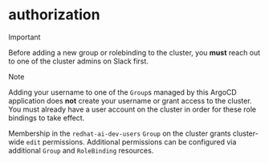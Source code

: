 # authorization

> [!IMPORTANT]  
> Before adding a new group or rolebinding to the cluster, you **must** reach out to one of the cluster admins on Slack first.

> [!NOTE]  
> Adding your username to one of the `Group`s managed by this ArgoCD application does **not** create your username or grant access to the cluster. You must already have a user account on the cluster in order for these role bindings to take effect.

Membership in the `redhat-ai-dev-users` `Group` on the cluster grants cluster-wide `edit` permissions. Additional permissions can be configured via additional `Group` and `RoleBinding` resources.
